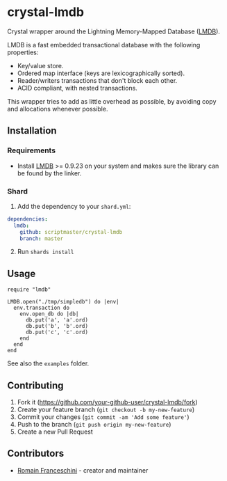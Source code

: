 # crystal-lmdb

Crystal wrapper around the Lightning Memory-Mapped Database ([LMDB](https://symas.com/lmdb/)).

LMDB is a fast embedded transactional database with the following properties:
  - Key/value store.
  - Ordered map interface (keys are lexicographically sorted).
  - Reader/writers transactions that don't block each other.
  - ACID compliant, with nested transactions.

This wrapper tries to add as little overhead as possible, by avoiding copy and allocations whenever possible.

## Installation

### Requirements 

- Install [LMDB](https://symas.com/lmdb/) >= 0.9.23 on your system and makes sure the library can be found by the linker.

### Shard

1. Add the dependency to your `shard.yml`:
```yaml
dependencies:
  lmdb:
    github: scriptmaster/crystal-lmdb
    branch: master
```
2. Run `shards install`

## Usage

```crystal
require "lmdb"

LMDB.open("./tmp/simpledb") do |env|
  env.transaction do
    env.open_db do |db|
      db.put('a', 'a'.ord)
      db.put('b', 'b'.ord)
      db.put('c', 'c'.ord)
    end
  end
end
```

See also the `examples` folder.

## Contributing

1. Fork it (<https://github.com/your-github-user/crystal-lmdb/fork>)
2. Create your feature branch (`git checkout -b my-new-feature`)
3. Commit your changes (`git commit -am 'Add some feature'`)
4. Push to the branch (`git push origin my-new-feature`)
5. Create a new Pull Request

## Contributors

- [Romain Franceschini](https://github.com/RomainFranceschini) - creator and maintainer
